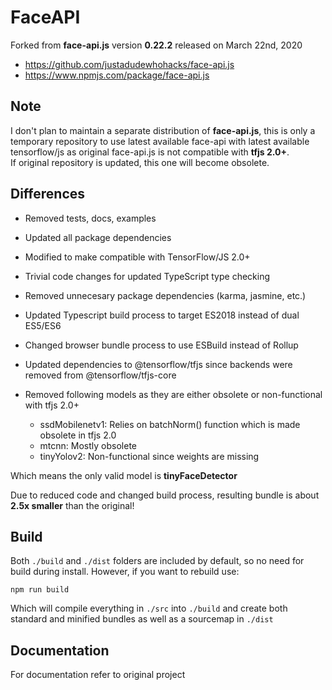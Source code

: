 # FaceAPI

Forked from **face-api.js** version **0.22.2** released on March 22nd, 2020  

- <https://github.com/justadudewhohacks/face-api.js>  
- <https://www.npmjs.com/package/face-api.js>  

## Note

I don't plan to maintain a separate distribution of **face-api.js**, this is only a temporary repository to use latest available face-api with latest available tensorflow/js as original face-api.js is not compatible with **tfjs 2.0+**.  
If original repository is updated, this one will become obsolete.

## Differences

- Removed tests, docs, examples  
- Updated all package dependencies  
- Modified to make compatible with TensorFlow/JS 2.0+  
- Trivial code changes for updated TypeScript type checking
- Removed unnecesary package dependencies (karma, jasmine, etc.)  
- Updated Typescript build process to target ES2018 instead of dual ES5/ES6  
- Changed browser bundle process to use ESBuild instead of Rollup
- Updated dependencies to @tensorflow/tfjs since backends were removed from @tensorflow/tfjs-core

- Removed following models as they are either obsolete or non-functional with tfjs 2.0+
  - ssdMobilenetv1: Relies on batchNorm() function which is made obsolete in tfjs 2.0
  - mtcnn: Mostly obsolete
  - tinyYolov2: Non-functional since weights are missing

Which means the only valid model is **tinyFaceDetector**  

Due to reduced code and changed build process, resulting bundle is about **2.5x smaller** than the original!  

## Build

Both `./build` and `./dist` folders are included by default, so no need for build during install.
However, if you want to rebuild use:

```shell
npm run build
```

Which will compile everything in `./src` into `./build` and create both standard and minified bundles as well as a sourcemap in `./dist`

## Documentation

For documentation refer to original project  
